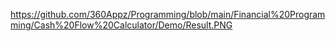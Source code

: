 


https://github.com/360Appz/Programming/blob/main/Financial%20Programming/Cash%20Flow%20Calculator/Demo/Result.PNG

